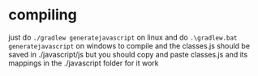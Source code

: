 # compiling
just do `./gradlew generatejavascript` on linux and do `.\gradlew.bat generatejavascript` on windows to compile and the classes.js should be saved in ./javascript/js but you should copy and paste classes.js and its mappings in the ./javascript folder for it work
